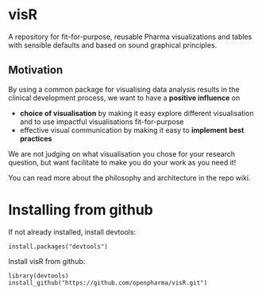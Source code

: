 # visR

A repository for fit-for-purpose, reusable Pharma visualizations and tables 
with sensible defaults and based on sound graphical principles.

## Motivation
By using a common package for visualising data analysis results in the clinical development process, we want to have a **positive influence** on 

* **choice of visualisation** by making it easy explore different visualisation and to use impactful visualisations fit-for-purpose
* effective visual communication by making it easy to **implement best practices** 

We are not judging on what visualisation you chose for your research question, but want facilitate to make you do your work as you need it!

You can read more about the philosophy and architecture in the repo wiki.

# Installing from github

If not already installed, install devtools:

```{r}
install.packages("devtools")
```

Install visR from github:

```{r}
library(devtools)
install_github("https://github.com/openpharma/visR.git")
```
